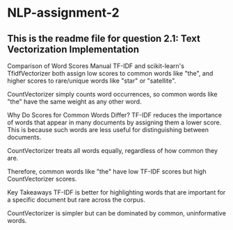 # NLP-assignment-2

## This is the readme file for question 2.1: Text Vectorization Implementation

Comparison of Word Scores
Manual TF-IDF and scikit-learn's TfidfVectorizer both assign low scores to common words like "the", and higher scores to rare/unique words like "star" or "satellite".

CountVectorizer simply counts word occurrences, so common words like "the" have the same weight as any other word.

Why Do Scores for Common Words Differ?
TF-IDF reduces the importance of words that appear in many documents by assigning them a lower score. This is because such words are less useful for distinguishing between documents.

CountVectorizer treats all words equally, regardless of how common they are.

Therefore, common words like "the" have low TF-IDF scores but high CountVectorizer scores.

Key Takeaways
TF-IDF is better for highlighting words that are important for a specific document but rare across the corpus.

CountVectorizer is simpler but can be dominated by common, uninformative words.


